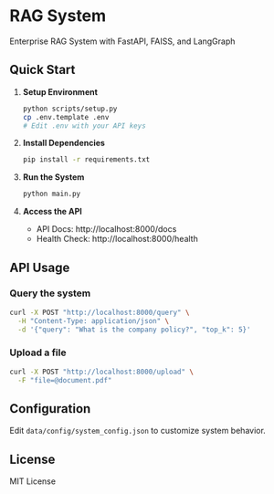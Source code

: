 # RAG System

Enterprise RAG System with FastAPI, FAISS, and LangGraph

## Quick Start

1. **Setup Environment**
   ```bash
   python scripts/setup.py
   cp .env.template .env
   # Edit .env with your API keys
   ```

2. **Install Dependencies**
   ```bash
   pip install -r requirements.txt
   ```

3. **Run the System**
   ```bash
   python main.py
   ```

4. **Access the API**
   - API Docs: http://localhost:8000/docs
   - Health Check: http://localhost:8000/health

## API Usage

### Query the system
```bash
curl -X POST "http://localhost:8000/query" \
  -H "Content-Type: application/json" \
  -d '{"query": "What is the company policy?", "top_k": 5}'
```

### Upload a file
```bash
curl -X POST "http://localhost:8000/upload" \
  -F "file=@document.pdf"
```

## Configuration

Edit `data/config/system_config.json` to customize system behavior.

## License

MIT License
